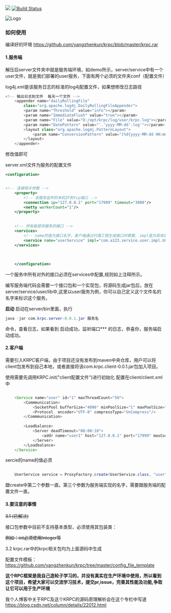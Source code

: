 ![](https://img.shields.io/badge/Java-1.8-green.svg)
[![Build Status](https://travis-ci.org/yangzhenkun/krpc.svg?branch=master)](https://travis-ci.org/yangzhenkun/krpc)

![Logo](https://raw.githubusercontent.com/yangzhenkun/krpc/master/logo.png)

### 如何使用

编译好的环境 https://github.com/yangzhenkun/krpc/blob/master/krpc.rar

#### 1.服务端
解压后server文件夹中就是服务端环境，如demo所示，server/service中有一个user文件，就是我们部署的user服务，下面有两个必须的文件夹conf（配置文件）

log4j.xml是该服务日志的标准的log4j配置文件，如果想修改日志路径
```java
<!-- 输出日志到文件  每天一个文件 -->
  	<appender name="dailyRollingFile"
  		class="org.apache.log4j.DailyRollingFileAppender">
  		<param name="Threshold" value="info"></param>
  		<param name="ImmediateFlush" value="true"></param>
  		<param name="File" value="D:/opt/krpc/log/user/krpc.log"></param>
  		<param name="DatePattern" value="'.'yyyy-MM-dd'.log'"></param>
  		<layout class="org.apache.log4j.PatternLayout">
  			<param name="ConversionPattern" value="[%d{yyyy-MM-dd HH:mm:ss\} %-5p] [%t] {%c:%L}-%m%n"></param>
  		</layout>
  	</appender> 
```
修改<param name="File" value="D:/opt/krpc/log/user/krpc.log"></param>值即可

server.xml文件为服务的配置文件

```xml
<configuration>


<!-- 连接相关参数 -->
	<property>
		<!-- 该服务监听的本机IP和tcp端口 -->
		<connection ip="127.0.0.1" port="17999" timeout="3000"/>
		<netty workerCount="1"/>
	</property>
	
	
	<!-- 所有能提供服务的接口 -->
	<services>
		<!-- name的值为接口名字，客户端通过代理工程生成接口时需要, impl值为具体实现类全路径  -->
		<service name="userService" impl="com.a123.service.user.impl.UserServiceImpl"/>
	</services>
	
	
	
	</configuration>

```
一个服务中所有对外的接口必须在services中配置,规则如上注释所示。

编写服务端代码会需要一个接口包和一个实现包，将源码生成jar包后，放在server/service/user/lib中,这里以user服务为例，你可以自己定义这个文件名的名字来标识这个服务。

**启动** 
启动在server/bin里面，执行
```java
java -jar com.krpc.server-0.0.1.jar 服务名
```
命令，查看日志，如果看到  启动成功，监听端口***  的日志，恭喜你，服务端启动成功。

#### 2.客户端
需要引入KRPC客户端，由于项目还没有发布到maven中央仓库，用户可以将client包发布到自己本地，或者直接将该com.krpc.client-0.0.1.jar包加入项目。

使用需要先调用KRPC.init("client配置文件")进行初始化
配置在client/client.xml中

```java

	<Service name="user" id="1" maxThreadCount="50">
		<Commmunication>
            <SocketPool bufferSize="4096" minPoolSize="1" maxPoolSize="5" nagle="true" autoShrink="00:00:20" sendTimeout="00:00:10" receiveTimeout="00:00:10" waitTimeout="00:00:01" maxPakageSize="102400" protected="true"/>
            <Protocol  encoder="UTF-8" compressType="UnCompress"/>
        </Commmunication>
		
        <Loadbalance>
            <Server deadTimeout="00:00:10">
                <addr name="user1" host="127.0.0.1" port="17999" maxCurrentUser="50"/>
            </Server>
        </Loadbalance>
    </Service>
```

sercie的name的值必须
```java
 
	UserService service = ProxyFactory.create(UserService.class, "user", "userService");

```
跟create中第二个参数一直。第三个参数为服务端实现的名字，需要跟服务端的配置文件一直。


#### 3.要注意的事情

<del>3.1 (已解决)

接口包参数中目前不支持基本类型，必须使用其包装类：</del>

<del>例如：int必须使用Integer等</del>

3.2
krpc.rar中的krpc相关包均为上面源码中生成

配置文件模板：https://github.com/yangzhenkun/krpc/tree/master/config_file_template


**这个RPC框架是我自己造轮子学习的，并没有真实在生产环境中使用，所以看到这个项目，希望大家可以交流学习技术，提交pr,issue，完善其性能及功能,争取让它可以用于生产环境**

我个人博客中关于RPC及这个KRPC的源码原理解析会在这个专栏中写道
https://blog.csdn.net/column/details/22012.html
